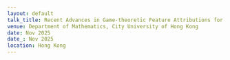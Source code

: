 ```yaml
---
layout: default
talk_title: Recent Advances in Game-theoretic Feature Attributions for Kernel methods and Gaussian Processes
venue: Department of Mathematics, City University of Hong Kong
date: Nov 2025
date_: Nov 2025
location: Hong Kong
---
```

